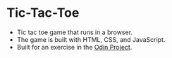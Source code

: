 # Tic-Tac-Toe

- Tic tac toe game that runs in a browser.
- The game is built with HTML, CSS, and JavaScript.
- Built for an exercise in the [Odin Project](https://www.theodinproject.com/courses/javascript/lessons/tic-tac-toe-javascript).
